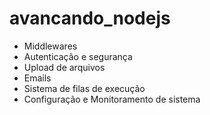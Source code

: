 # avancando_nodejs
* Middlewares
* Autenticação e segurança
* Upload de arquivos
* Emails
* Sistema de filas de execução
* Configuração e Monitoramento de sistema
